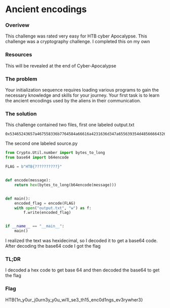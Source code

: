 # Ancient encodings

### Overivew
This challenge was rated very easy for HTB cyber Apocalypse. This challenge was a cryptography challenge. I completed this on my own

### Resources
This will be revealed at the end of Cyber-Apocalypse

### The problem
Your initialization sequence requires loading various programs to gain the necessary knowledge and skills for your journey. Your first task is to learn the ancient encodings used by the aliens in their communication. 

### The solution

This challenge contained two files, first one labeled output.txt
``````text
0x53465243657a467558336b7764584a66616a4231636d347a655639354d48566664326b786246397a5a544e66644767784e56396c626d4d775a4446755a334e665a58597a636e6c33614756794d33303d
``````

The second one labeled source.py
``````python
from Crypto.Util.number import bytes_to_long
from base64 import b64encode

FLAG = b"HTB{??????????}"


def encode(message):
    return hex(bytes_to_long(b64encode(message)))


def main():
    encoded_flag = encode(FLAG)
    with open("output.txt", "w") as f:
        f.write(encoded_flag)


if __name__ == "__main__":
    main()
``````

I realized the text was hexidecimal, so I decoded it to get a base64 code. After decoding the base64 code I got the flag

### TL;DR
I decoded a hex code to get base 64 and then decoded the base64 to get the flag

### Flag
HTB{1n_y0ur_j0urn3y_y0u_wi1l_se3_th15_enc0d1ngs_ev3rywher3}
